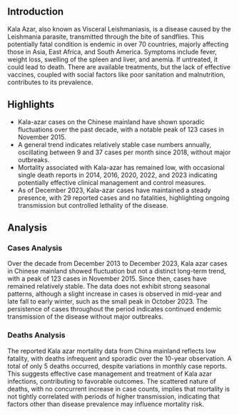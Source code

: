 ## Introduction

Kala Azar, also known as Visceral Leishmaniasis, is a disease caused by the Leishmania parasite, transmitted through the bite of sandflies. This potentially fatal condition is endemic in over 70 countries, majorly affecting those in Asia, East Africa, and South America. Symptoms include fever, weight loss, swelling of the spleen and liver, and anemia. If untreated, it could lead to death. There are available treatments, but the lack of effective vaccines, coupled with social factors like poor sanitation and malnutrition, contributes to its prevalence.

## Highlights

- Kala-azar cases on the Chinese mainland have shown sporadic fluctuations over the past decade, with a notable peak of 123 cases in November 2015. <br/>
- A general trend indicates relatively stable case numbers annually, oscillating between 9 and 37 cases per month since 2018, without major outbreaks. <br/>
- Mortality associated with Kala-azar has remained low, with occasional single death reports in 2014, 2016, 2020, 2022, and 2023 indicating potentially effective clinical management and control measures. <br/>
- As of December 2023, Kala-azar cases have maintained a steady presence, with 29 reported cases and no fatalities, highlighting ongoing transmission but controlled lethality of the disease.

## Analysis

### Cases Analysis
Over the decade from December 2013 to December 2023, Kala azar cases in Chinese mainland showed fluctuation but not a distinct long-term trend, with a peak of 123 cases in November 2015. Since then, cases have remained relatively stable. The data does not exhibit strong seasonal patterns, although a slight increase in cases is observed in mid-year and late fall to early winter, such as the small peak in October 2023. The persistence of cases throughout the period indicates continued endemic transmission of the disease without major outbreaks.

### Deaths Analysis
The reported Kala azar mortality data from China mainland reflects low fatality, with deaths infrequent and sporadic over the 10-year observation. A total of only 5 deaths occurred, despite variations in monthly case reports. This suggests effective case management and treatment of Kala azar infections, contributing to favorable outcomes. The scattered nature of deaths, with no concurrent increase in case counts, implies that mortality is not tightly correlated with periods of higher transmission, indicating that factors other than disease prevalence may influence mortality risk.
